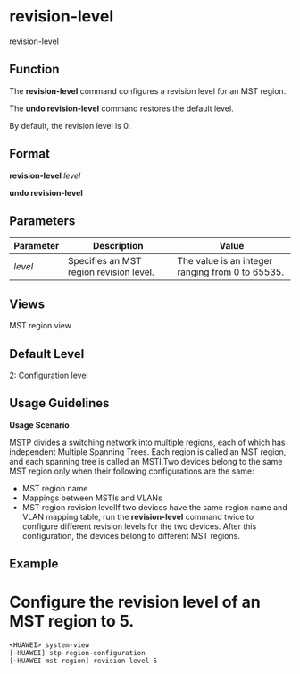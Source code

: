 revision-level
==============

revision-level

Function
--------



The **revision-level** command configures a revision level for an MST region.

The **undo revision-level** command restores the default level.



By default, the revision level is 0.


Format
------

**revision-level** *level*

**undo revision-level**


Parameters
----------

| Parameter | Description | Value |
| --- | --- | --- |
| *level* | Specifies an MST region revision level. | The value is an integer ranging from 0 to 65535. |



Views
-----

MST region view


Default Level
-------------

2: Configuration level


Usage Guidelines
----------------

**Usage Scenario**

MSTP divides a switching network into multiple regions, each of which has independent Multiple Spanning Trees. Each region is called an MST region, and each spanning tree is called an MSTI.Two devices belong to the same MST region only when their following configurations are the same:

* MST region name
* Mappings between MSTIs and VLANs
* MST region revision levelIf two devices have the same region name and VLAN mapping table, run the **revision-level** command twice to configure different revision levels for the two devices. After this configuration, the devices belong to different MST regions.


Example
-------

# Configure the revision level of an MST region to 5.
```
<HUAWEI> system-view
[~HUAWEI] stp region-configuration
[~HUAWEI-mst-region] revision-level 5

```